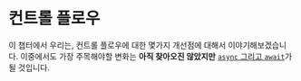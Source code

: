 # 컨트롤 플로우

[async_await]: async-await-for-easier-concurrency.md

이 챕터에서 우리는, 컨트롤 플로우에 대한 몇가지 개선점에 대해서 이야기해보겠습니다. 
이중에서도 가장 주목해야할 변화는 **아직 찾아오진 않았지만** [`async` 그리고 `await`][async_await]가 될 것입니다. 